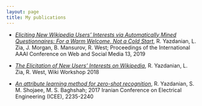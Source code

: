 ```yaml
---
layout: page
title: My publications
---
```


- [_Eliciting New Wikipedia Users’ Interests via Automatically Mined Questionnaires: For a Warm Welcome, Not a Cold Start_](https://www.aaai.org/ojs/index.php/ICWSM/article/view/3251), R. Yazdanian, L. Zia, J. Morgan, B. Mansurov, R. West; Proceedings of the International AAAI Conference on Web and Social Media 13, 2019

- [_The Elicitation of New Users’ Interests on Wikipedia_](http://wikiworkshop.org/2018/papers/wikiworkshop2018_paper_24.pdf), R. Yazdanian, L. Zia, R. West, Wiki Workshop 2018

- [_An attribute learning method for zero-shot recognition_](https://ieeexplore.ieee.org/abstract/document/7985434/), R. Yazdanian, S. M. Shojaee, M. S. Baghshah; 2017 Iranian Conference on Electrical Engineering (ICEE), 2235-2240
